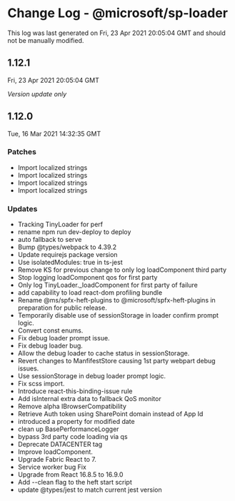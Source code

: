 # Change Log - @microsoft/sp-loader

This log was last generated on Fri, 23 Apr 2021 20:05:04 GMT and should not be manually modified.

## 1.12.1
Fri, 23 Apr 2021 20:05:04 GMT

_Version update only_

## 1.12.0
Tue, 16 Mar 2021 14:32:35 GMT

### Patches

- Import localized strings
- Import localized strings
- Import localized strings
- Import localized strings

### Updates

- Tracking TinyLoader for perf
- rename npm run dev-deploy to deploy
- auto fallback to serve
- Bump @types/webpack to 4.39.2
- Update requirejs package version
- Use isolatedModules: true in ts-jest
- Remove KS for previous change to only log loadComponent third party
- Stop logging loadComponent qos for first party
- Only log TinyLoader._loadComponent for first party of failure
- add capability to load react-dom profiling bundle
- Rename @ms/spfx-heft-plugins to @microsoft/spfx-heft-plugins in preparation for public release.
- Temporarily disable use of sessionStorage in loader confirm prompt logic.
- Convert const enums.
- Fix debug loader prompt issue.
- Fix debug loader bug.
- Allow the debug loader to cache status in sessionStorage.
- Revert changes to ManfifestStore causing 1st party webpart debug issues.
- Use sessionStorage in debug loader prompt logic.
- Fix scss import.
- Introduce react-this-binding-issue rule
- Add isInternal extra data to fallback QoS monitor
- Remove alpha IBrowserCompatibility
- Retrieve Auth token using SharePoint domain instead of App Id
- introduced a property for modified date
- clean up BasePerformanceLogger
- bypass 3rd party code loading via qs
- Deprecate DATACENTER tag
- Improve loadComponent.
- Upgrade Fabric React to 7.
- Service worker bug Fix
- Upgrade from React 16.8.5 to 16.9.0
- Add --clean flag to the heft start script
- update @types/jest to match current jest version

